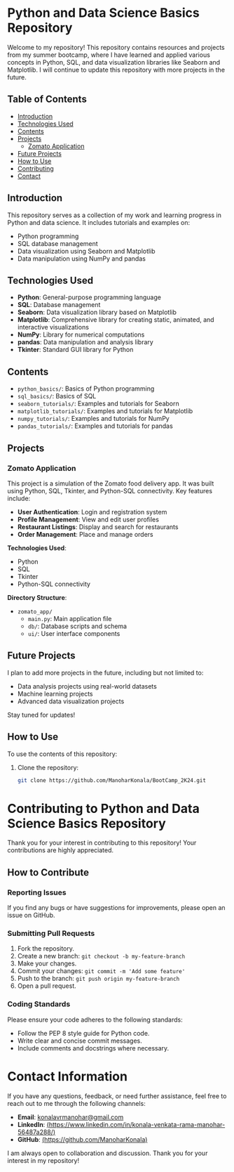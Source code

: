 # Python and Data Science Basics Repository

Welcome to my repository! This repository contains resources and projects from my summer bootcamp, where I have learned and applied various concepts in Python, SQL, and data visualization libraries like Seaborn and Matplotlib. I will continue to update this repository with more projects in the future.

## Table of Contents
- [Introduction](#introduction)
- [Technologies Used](#technologies-used)
- [Contents](#contents)
- [Projects](#projects)
  - [Zomato Application](#zomato-application)
- [Future Projects](#future-projects)
- [How to Use](#how-to-use)
- [Contributing](#contributing)
- [Contact](#contact)

## Introduction
This repository serves as a collection of my work and learning progress in Python and data science. It includes tutorials and examples on:
- Python programming
- SQL database management
- Data visualization using Seaborn and Matplotlib
- Data manipulation using NumPy and pandas

## Technologies Used
- **Python**: General-purpose programming language
- **SQL**: Database management
- **Seaborn**: Data visualization library based on Matplotlib
- **Matplotlib**: Comprehensive library for creating static, animated, and interactive visualizations
- **NumPy**: Library for numerical computations
- **pandas**: Data manipulation and analysis library
- **Tkinter**: Standard GUI library for Python

## Contents
- `python_basics/`: Basics of Python programming
- `sql_basics/`: Basics of SQL
- `seaborn_tutorials/`: Examples and tutorials for Seaborn
- `matplotlib_tutorials/`: Examples and tutorials for Matplotlib
- `numpy_tutorials/`: Examples and tutorials for NumPy
- `pandas_tutorials/`: Examples and tutorials for pandas

## Projects
### Zomato Application
This project is a simulation of the Zomato food delivery app. It was built using Python, SQL, Tkinter, and Python-SQL connectivity. Key features include:
- **User Authentication**: Login and registration system
- **Profile Management**: View and edit user profiles
- **Restaurant Listings**: Display and search for restaurants
- **Order Management**: Place and manage orders

**Technologies Used**:
- Python
- SQL
- Tkinter
- Python-SQL connectivity

**Directory Structure**:
- `zomato_app/`
  - `main.py`: Main application file
  - `db/`: Database scripts and schema
  - `ui/`: User interface components

## Future Projects
I plan to add more projects in the future, including but not limited to:
- Data analysis projects using real-world datasets
- Machine learning projects
- Advanced data visualization projects

Stay tuned for updates!

## How to Use
To use the contents of this repository:
1. Clone the repository:
   ```sh
   git clone https://github.com/ManoharKonala/BootCamp_2K24.git


# Contributing to Python and Data Science Basics Repository

Thank you for your interest in contributing to this repository! Your contributions are highly appreciated.

## How to Contribute

### Reporting Issues
If you find any bugs or have suggestions for improvements, please open an issue on GitHub.

### Submitting Pull Requests
1. Fork the repository.
2. Create a new branch: `git checkout -b my-feature-branch`
3. Make your changes.
4. Commit your changes: `git commit -m 'Add some feature'`
5. Push to the branch: `git push origin my-feature-branch`
6. Open a pull request.

### Coding Standards
Please ensure your code adheres to the following standards:
- Follow the PEP 8 style guide for Python code.
- Write clear and concise commit messages.
- Include comments and docstrings where necessary.
   

# Contact Information

If you have any questions, feedback, or need further assistance, feel free to reach out to me through the following channels:

- **Email**: [konalavrmanohar@gmail.com](mailto:konalavrmanohar@gmailcom)
- **LinkedIn**: [(https://www.linkedin.com/in/konala-venkata-rama-manohar-56487a288/)](https://www.linkedin.com/in/your-linkedin)
- **GitHub**: [(https://github.com/ManoharKonala)](https://github.com/ManoharKonala)

I am always open to collaboration and discussion. Thank you for your interest in my repository!
   


